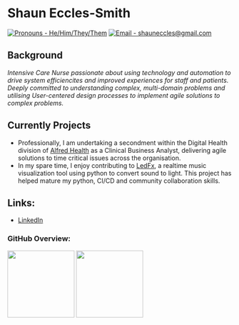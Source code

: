 # Shaun Eccles-Smith
[![Pronouns - He/Him/They/Them](https://img.shields.io/badge/Pronouns-He%2FHim%2FThey%2FThem-brightgreen)](https://www.vic.gov.au/inclusive-language-guide)
[![Email - shauneccles@gmail.com](https://img.shields.io/badge/Email-shauneccles%40gmail.com-brightgreen)](mailto:shauneccles@gmail.com)




## Background
_Intensive Care Nurse passionate about using technology and automation to drive system efficiencites and improved experiences for staff and patients. Deeply committed to understanding complex, multi-domain problems and utilising User-centered design processes to implement agile solutions to complex problems._

## Currently Projects
- Professionally, I am undertaking a secondment within the Digital Health division of [Alfred Health](https://www.alfredhealth.org.au) as a Clinical Business Analyst, delivering agile solutions to time critical issues across the organisation.
- In my spare time, I enjoy contributing to [LedFx](https://www.github.com/LedFx/LedFx), a realtime music visualization tool using python to convert sound to light. This project has helped mature my python, CI/CD and community collaboration skills. 

## Links:
  - [LinkedIn](https://www.linkedin.com/in/ShaunEccles)
### GitHub Overview:
<div>
  <img height="150" src="https://github-readme-stats.vercel.app/api?username=ShaunEccles&count_private=true&include_all_commits=true" />
  <img height="150" src="https://github-readme-stats.vercel.app/api/top-langs/?username=ShaunEccles&layout=compact" />
</div>
